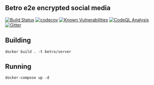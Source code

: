 ## Betro e2e encrypted social media

[![Build Status](https://github.com/prijindal/betro-server/actions/workflows/nodejs-test.yml/badge.svg)](https://github.com/prijindal/betro-server/actions/workflows/nodejs-test.yml)
[![codecov](https://codecov.io/gh/prijindal/betro-server/branch/master/graph/badge.svg)](https://codecov.io/gh/prijindal/betro-server)
[![Known Vulnerabilities](https://snyk.io/test/github/prijindal/betro-server/badge.svg)](https://snyk.io/test/github/prijindal/betro-server)
[![CodeQL Analysis](https://github.com/prijindal/betro-server/actions/workflows/codeql-analysis.yml/badge.svg)](https://github.com/prijindal/betro-server/actions/workflows/codeql-analysis.yml)
[![Gitter](https://badges.gitter.im/betroapp/community.svg)](https://gitter.im/betroapp/community?utm_source=badge&utm_medium=badge&utm_campaign=pr-badge)

## Building

```
docker build . -t betro/server
```

## Running

```
docker-compose up -d
```
